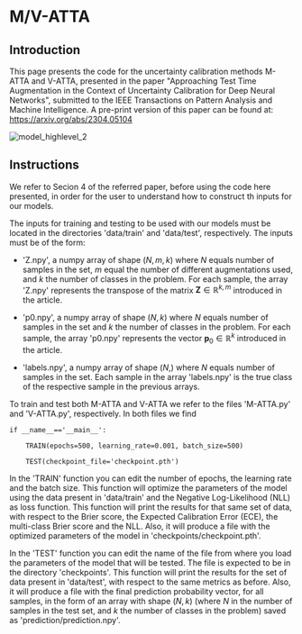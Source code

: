 # M/V-ATTA


## Introduction

This page presents the code for the uncertainty calibration methods M-ATTA and V-ATTA, presented in the paper "Approaching Test Time Augmentation in the Context of Uncertainty Calibration for Deep Neural Networks", submitted to the IEEE Transactions on Pattern Analysis and Machine Intelligence. A pre-print version of this paper can be found at: https://arxiv.org/abs/2304.05104

![model_highlevel_2](https://github.com/pedrormconde/MV-ATTA/assets/74596251/c84f9f60-185f-41d5-ab50-94fd7e67f361)

## Instructions

We refer to Secion 4 of the referred paper, before using the code here presented, in order for the user to understand how to construct th inputs for our models. 

The inputs for training and testing to be used with our models must be located in the directories 'data/train' and 'data/test', respectively. The inputs must be of the form:

- 'Z.npy', a numpy array of shape $(N,m,k)$ where $N$ equals number of samples in the set, $m$ equal the number of different augmentations used, and $k$ the number of classes in the problem. For each sample, the array 'Z.npy' represents the transpose of the matrix $\mathbf{Z} \in \mathbb{R}^{k,m}$ introduced in the article.

- 'p0.npy', a numpy array of shape $(N,k)$ where $N$ equals number of samples in the set and $k$ the number of classes in the problem. For each sample, the array 'p0.npy' represents the vector $\mathbf{p}_0 \in \mathbb{R}^{k}$ introduced in the article.

- 'labels.npy', a numpy array of shape $(N,)$ where $N$ equals number of samples in the set. Each sample in the array 'labels.npy' is the true class of the respective sample in the previous arrays.

To train and test both M-ATTA and V-ATTA we refer to the files 'M-ATTA.py' and 'V-ATTA.py', respectively. In both files we find

```
if __name__=='__main__':
    
    TRAIN(epochs=500, learning_rate=0.001, batch_size=500)
    
    TEST(checkpoint_file='checkpoint.pth')
```

In the 'TRAIN' function you can edit the number of epochs, the learning rate and the batch size. This function will optimize the parameters of the model using the data present in 'data/train' and the Negative Log-Likelihood (NLL) as loss function. This function will print the results for that same set of data, with respect to the Brier score, the Expected Calibration Error (ECE), the multi-class Brier score and the NLL. Also, it will produce a file with the optimized parameters of the model in 'checkpoints/checkpoint.pth'.

In the 'TEST' function you can edit the name of the file from where you load the parameters of the model that will be tested. The file is expected to be in the directory 'checkpoints'. This function will print the results for the set of data present in 'data/test', with respect to the same metrics as before. Also, it will produce a file with the final prediction probability vector, for all samples, in the form of an array with shape $(N,k)$ (where $N$ in the number of samples in the test set, and $k$ the number of classes in the problem) saved as 'prediction/prediction.npy'.
